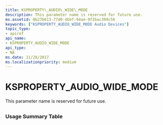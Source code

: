 ```yaml
---
title: KSPROPERTY\_AUDIO\_WIDE\_MODE
description: This parameter name is reserved for future use.
ms.assetid: 0b27b613-77d0-4bbf-94ae-9f2bac399c56
keywords: ["KSPROPERTY_AUDIO_WIDE_MODE Audio Devices"]
topic_type:
- apiref
api_name:
- KSPROPERTY_AUDIO_WIDE_MODE
api_type:
- NA
ms.date: 11/28/2017
ms.localizationpriority: medium
---
```


# KSPROPERTY\_AUDIO\_WIDE\_MODE


This parameter name is reserved for future use.

## <span id="ddk_ksproperty_audio_wide_mode_ks"></span><span id="DDK_KSPROPERTY_AUDIO_WIDE_MODE_KS"></span>


### <span id="Usage_Summary_Table"></span><span id="usage_summary_table"></span><span id="USAGE_SUMMARY_TABLE"></span>Usage Summary Table

 

 





